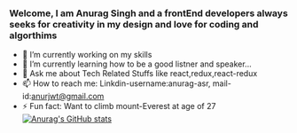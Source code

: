 ### Welcome, I am Anurag Singh and a frontEnd developers always seeks for creativity in my design and love for coding and algorthims
- 🔭 I’m currently working on my skills 
- 🌱 I’m currently learning how to be a good listner and speaker...
- 💬 Ask me about Tech Related Stuffs like react,redux,react-redux
- 📫 How to reach me: Linkdin-username:anurag-asr, mail-id:anurjwt@gmail.com
- ⚡ Fun fact: Want to climb mount-Everest at age of 27
[![Anurag's GitHub stats](https://github-readme-stats.vercel.app/api?username=anurag-asr)](https://github.com/anuraghazra/github-readme-stats)
